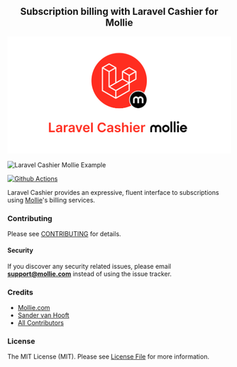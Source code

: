 <h2 align="center">Subscription billing with Laravel Cashier for Mollie
</h2>
<p align="center">
    <img src="./.vuepress/public/assets/pages/laravelcashiermollie.jpg" title="Laravel Cashier Mollie">
</p>
<img src="https://info.mollie.com/hubfs/github/laravel-cashier/editorLaravel.jpg"  title="Laravel Cashier Mollie Example"/>

[![Github Actions](https://github.com/mollie/laravel-cashier-mollie/workflows/tests/badge.svg)](https://github.com/mollie/laravel-cashier-mollie/actions)

Laravel Cashier provides an expressive, fluent interface to subscriptions using [Mollie](https://www.mollie.com)'s billing services.

### Contributing

Please see [CONTRIBUTING](https://github.com/mollie/laravel-cashier-mollie/blob/master/CONTRIBUTING.md) for details.

#### Security

If you discover any security related issues, please email **support@mollie.com** instead of using the issue tracker.

### Credits

- [Mollie.com](https://www.mollie.com)
- [Sander van Hooft](https://github.com/sandervanhooft)
- [All Contributors](https://github.com/mollie/laravel-cashier-mollie/contributors)

### License

The MIT License (MIT). Please see [License File](https://github.com/mollie/laravel-cashier-mollie/blob/main/LICENSE.md) for more information.
